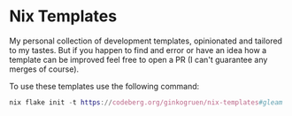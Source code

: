 # Nix Templates

My personal collection of development templates, opinionated and tailored to my
tastes. But if you happen to find and error or have an idea how a template can
be improved feel free to open a PR (I can't guarantee any merges of course).

To use these templates use the following command:

```nix
nix flake init -t https://codeberg.org/ginkogruen/nix-templates#gleam
```
